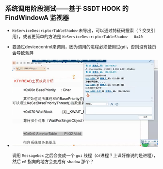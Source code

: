 ## 系统调用阶段测试——基于 SSDT HOOK 的 FindWindowA 监视器

+ `KeServiceDescriptorTableShadow` 未导出，可以通过特征码搜索（？交叉引用），或者更简单的方法是 `KeServiceDescriptorTableShadow - 0x40` 

+ 要通过devicecontrol来调用，因为调用的进程必须使用过gdi，否则没有挂页会导致蓝屏

+ ![image-20210202163211486](https://raw.githubusercontent.com/smallzhong/picgo-pic-bed/master/image-20210202163211486.png)

  调用 `Messagebox` 之后会变成一个 `gui` 线程（or进程？上课好像说的是进程），然后 `e0` 指向的地方会变成有 `shadow` 那个？

